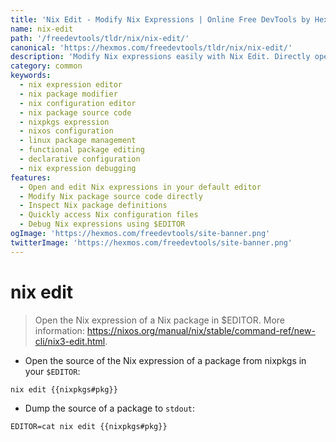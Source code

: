 ```yaml
---
title: 'Nix Edit - Modify Nix Expressions | Online Free DevTools by Hexmos'
name: nix-edit
path: '/freedevtools/tldr/nix/nix-edit/'
canonical: 'https://hexmos.com/freedevtools/tldr/nix/nix-edit/'
description: 'Modify Nix expressions easily with Nix Edit. Directly open and edit Nix packages in your preferred editor. Free online tool, no registration required.'
category: common
keywords:
  - nix expression editor
  - nix package modifier
  - nix configuration editor
  - nix package source code
  - nixpkgs expression
  - nixos configuration
  - linux package management
  - functional package editing
  - declarative configuration
  - nix expression debugging
features:
  - Open and edit Nix expressions in your default editor
  - Modify Nix package source code directly
  - Inspect Nix package definitions
  - Quickly access Nix configuration files
  - Debug Nix expressions using $EDITOR
ogImage: 'https://hexmos.com/freedevtools/site-banner.png'
twitterImage: 'https://hexmos.com/freedevtools/site-banner.png'
---
```


# nix edit

> Open the Nix expression of a Nix package in $EDITOR.
> More information: <https://nixos.org/manual/nix/stable/command-ref/new-cli/nix3-edit.html>.

- Open the source of the Nix expression of a package from nixpkgs in your `$EDITOR`:

`nix edit {{nixpkgs#pkg}}`

- Dump the source of a package to `stdout`:

`EDITOR=cat nix edit {{nixpkgs#pkg}}`
